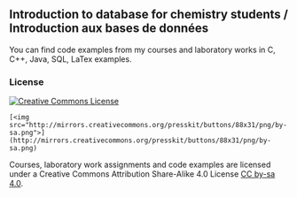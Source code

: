## Introduction to database for chemistry students / Introduction aux bases de données

You can find code examples from my courses and laboratory works in C, C++, Java, SQL, LaTex  examples.

### License
[![Creative Commons License](http://i.creativecommons.org/l/by-nc-nd/3.0/88x31.png)](https://creativecommons.org/licenses/by-sa/4.0/)
    
    [<img src="http://mirrors.creativecommons.org/presskit/buttons/88x31/png/by-sa.png">](http://mirrors.creativecommons.org/presskit/buttons/88x31/png/by-sa.png)

Courses, laboratory work assignments and code examples are licensed under a Creative Commons Attribution Share-Alike 4.0 License [CC by-sa 4.0](https://creativecommons.org/licenses/by-sa/4.0/).
